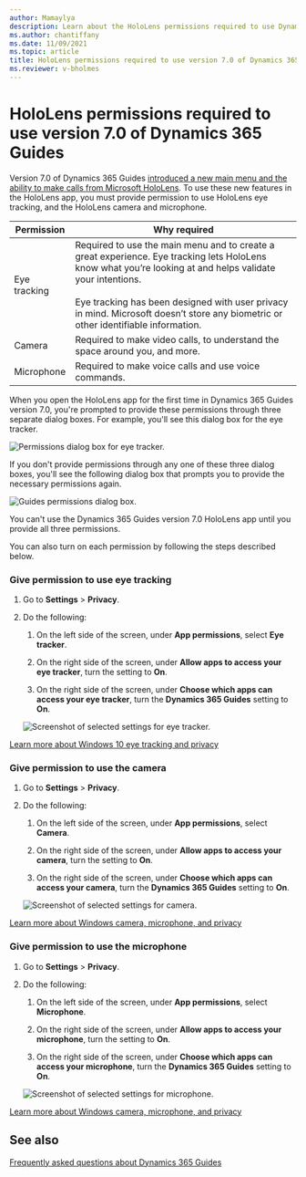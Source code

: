 ```yaml
---
author: Mamaylya
description: Learn about the HoloLens permissions required to use Dynamics 365 Guides 7.0.
ms.author: chantiffany
ms.date: 11/09/2021
ms.topic: article
title: HoloLens permissions required to use version 7.0 of Dynamics 365 Guides
ms.reviewer: v-bholmes
---
```


# HoloLens permissions required to use version 7.0 of Dynamics 365 Guides

Version 7.0 of Dynamics 365 Guides [introduced a new main menu and the ability to make calls from Microsoft HoloLens](new.md). To use these new features in the HoloLens app, you must provide permission to use HoloLens eye tracking, and the HoloLens camera and microphone. 

|Permission|Why required|
|----------------------|----------------------------------------------------------|
|Eye tracking|Required to use the main menu and to create a great experience. Eye tracking lets HoloLens know what you’re looking at and helps validate your intentions.<br><br>Eye tracking has been designed with user privacy in mind. Microsoft doesn’t store any biometric or other identifiable information.| 
|Camera|Required to make video calls, to understand the space around you, and more.| 
|Microphone|Required to make voice calls and use voice commands.|  

When you open the HoloLens app for the first time in Dynamics 365 Guides version 7.0, you're prompted to provide these permissions through three separate dialog boxes. For example, you'll see this dialog box for the eye tracker.

![Permissions dialog box for eye tracker.](media/hololens-permissions-eye-tracker.PNG "Permissions dialog box for eye tracker")

If you don't provide permissions through any one of these three dialog boxes, you'll see the following dialog box that prompts you to provide the necessary permissions again.

![Guides permissions dialog box.](media/hololens-permissions-guides.PNG "Guides permissions dialog box")

You can't use the Dynamics 365 Guides version 7.0 HoloLens app until you provide all three permissions. 

You can also turn on each permission by following the steps described below.

### Give permission to use eye tracking

1. Go to **Settings** > **Privacy**. 

2. Do the following:

    1. On the left side of the screen, under **App permissions**, select **Eye tracker**.

    2. On the right side of the screen, under **Allow apps to access your eye tracker**, turn the setting to **On**.  

    3. On the right side of the screen, under **Choose which apps can access your eye tracker**, turn the **Dynamics 365 Guides** setting to **On**. 

    ![Screenshot of selected settings for eye tracker.](media/hololens-permissions-eye-tracker-settings.PNG "Screenshot of selected settings for eye tracker")

[Learn more about Windows 10 eye tracking and privacy](https://support.microsoft.com/en-us/windows/windows-10-eye-tracking-and-privacy-62623324-36cf-04a3-6992-8f329081f20b)

### Give permission to use the camera 

1. Go to **Settings** > **Privacy**.

2. Do the following:

    1. On the left side of the screen, under **App permissions**, select **Camera**.

    2. On the right side of the screen, under **Allow apps to access your camera**, turn the setting to **On**.  

    3. On the right side of the screen, under **Choose which apps can access your camera**, turn the **Dynamics 365 Guides** setting to **On**. 

    ![Screenshot of selected settings for camera.](media/hololens-permissions-camera-settings.PNG "Screenshot of selected settings for camera")

[Learn more about Windows camera, microphone, and privacy](https://support.microsoft.com/en-us/windows/windows-camera-microphone-and-privacy-a83257bc-e990-d54a-d212-b5e41beba857#ID0EBD=Windows_10)

### Give permission to use the microphone

1. Go to **Settings** > **Privacy**.

2. Do the following:

    1. On the left side of the screen, under **App permissions**, select **Microphone**.

    2. On the right side of the screen, under **Allow apps to access your microphone**, turn the setting to **On**. 

    3. On the right side of the screen, under **Choose which apps can access your microphone**, turn the **Dynamics 365 Guides** setting to **On**. 

    ![Screenshot of selected settings for microphone.](media/hololens-permissions-microphone-settings.PNG "Screenshot of selected settings for microphone")

[Learn more about Windows camera, microphone, and privacy](https://support.microsoft.com/en-us/windows/windows-camera-microphone-and-privacy-a83257bc-e990-d54a-d212-b5e41beba857#ID0EBD=Windows_10)

## See also

[Frequently asked questions about Dynamics 365 Guides](faq.md)
